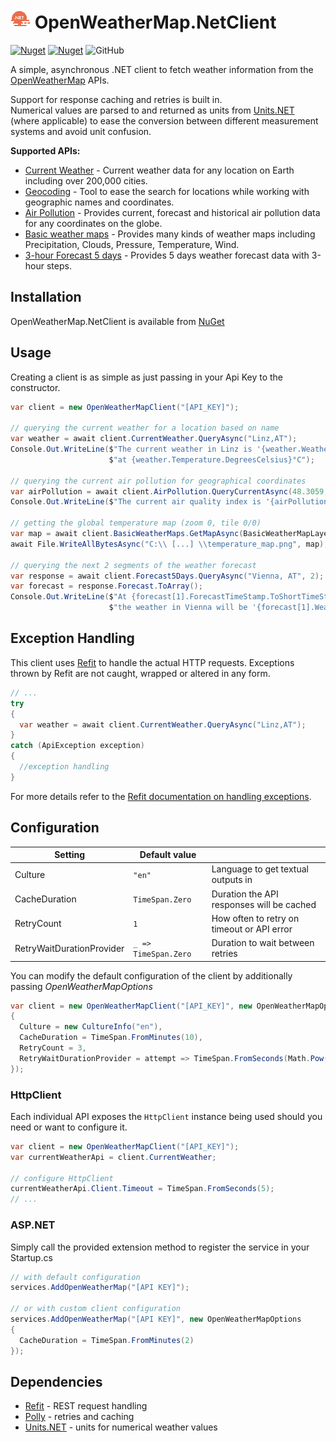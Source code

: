# ![](./logo32.png) OpenWeatherMap.NetClient

[![Nuget](https://img.shields.io/nuget/v/OpenWeatherMap.NetClient?style=flat-square)](https://www.nuget.org/packages/OpenWeatherMap.NetClient)
[![Nuget](https://img.shields.io/nuget/dt/OpenWeatherMap.NetClient?style=flat-square)](https://www.nuget.org/packages/OpenWeatherMap.NetClient)
![GitHub](https://img.shields.io/github/license/Seraksab/OpenWeatherMap.NetClient)

A simple, asynchronous .NET client to fetch weather information from
the [OpenWeatherMap](https://openweathermap.org/) APIs.

Support for response caching and retries is built in.  
Numerical values are parsed to and returned as units from [Units.NET](https://github.com/angularsen/UnitsNet)
(where applicable) to ease the conversion between different measurement systems and avoid unit confusion.

**Supported APIs:**

* [Current Weather](https://openweathermap.org/current) - Current weather data for any location on Earth including over
  200,000 cities.
* [Geocoding](https://openweathermap.org/api/geocoding-api) - Tool to ease the search for locations while working with
  geographic names and coordinates.
* [Air Pollution](https://openweathermap.org/api/air-pollution) - Provides current, forecast and historical air
  pollution data for any coordinates on the globe.
* [Basic weather maps](https://openweathermap.org/api/weathermaps) - Provides many kinds of weather maps including
  Precipitation, Clouds, Pressure, Temperature, Wind.
* [3-hour Forecast 5 days](https://openweathermap.org/forecast5) - Provides 5 days weather forecast data with 3-hour
  steps.

## Installation

OpenWeatherMap.NetClient is available from [NuGet](https://www.nuget.org/packages/OpenWeatherMap.NetClient)

## Usage

Creating a client is as simple as just passing in your Api Key to the constructor.

```csharp
var client = new OpenWeatherMapClient("[API_KEY]");

// querying the current weather for a location based on name
var weather = await client.CurrentWeather.QueryAsync("Linz,AT");
Console.Out.WriteLine($"The current weather in Linz is '{weather.WeatherDescription}' " +
                      $"at {weather.Temperature.DegreesCelsius}°C");

// querying the current air pollution for geographical coordinates
var airPollution = await client.AirPollution.QueryCurrentAsync(48.3059, 14.2862);
Console.Out.WriteLine($"The current air quality index is '{airPollution.AirQualityIndex.ToString()}'");

// getting the global temperature map (zoom 0, tile 0/0)
var map = await client.BasicWeatherMaps.GetMapAsync(BasicWeatherMapLayer.Temperature, 0, 0, 0);
await File.WriteAllBytesAsync("C:\\ [...] \\temperature_map.png", map);

// querying the next 2 segments of the weather forecast
var response = await client.Forecast5Days.QueryAsync("Vienna, AT", 2);
var forecast = response.Forecast.ToArray();
Console.Out.WriteLine($"At {forecast[1].ForecastTimeStamp.ToShortTimeString()} " +
                      $"the weather in Vienna will be '{forecast[1].WeatherCondition}'");
```

## Exception Handling

This client uses [Refit](https://github.com/reactiveui/refit) to handle the actual HTTP requests.
Exceptions thrown by Refit are not caught, wrapped or altered in any form.  

```csharp
// ...
try
{
  var weather = await client.CurrentWeather.QueryAsync("Linz,AT");
}
catch (ApiException exception)
{
  //exception handling
}
```

For more details refer to the [Refit documentation on handling exceptions](https://github.com/reactiveui/refit#handling-exceptions).


## Configuration

| Setting                   | Default value            |                                            |
|---------------------------|--------------------------|--------------------------------------------|
| Culture                   | ```"en"```               | Language to get textual outputs in         |
| CacheDuration             | ```TimeSpan.Zero ```     | Duration the API responses will be cached  |
| RetryCount                | ```1```                  | How often to retry on timeout or API error |
| RetryWaitDurationProvider | ```_ => TimeSpan.Zero``` | Duration to wait between retries           |

You can modify the default configuration of the client by additionally passing _OpenWeatherMapOptions_

```csharp
var client = new OpenWeatherMapClient("[API_KEY]", new OpenWeatherMapOptions
{
  Culture = new CultureInfo("en"),
  CacheDuration = TimeSpan.FromMinutes(10),
  RetryCount = 3,
  RetryWaitDurationProvider = attempt => TimeSpan.FromSeconds(Math.Pow(2, attempt)) // exponential back-off
});
```

### HttpClient

Each individual API exposes the `HttpClient` instance being used should you need or want to configure it.  
```csharp
var client = new OpenWeatherMapClient("[API_KEY]");
var currentWeatherApi = client.CurrentWeather;

// configure HttpClient
currentWeatherApi.Client.Timeout = TimeSpan.FromSeconds(5);
// ...
```

### ASP.NET

Simply call the provided extension method to register the service in your Startup.cs

```csharp
// with default configuration
services.AddOpenWeatherMap("[API KEY]");

// or with custom client configuration
services.AddOpenWeatherMap("[API KEY]", new OpenWeatherMapOptions
{
  CacheDuration = TimeSpan.FromMinutes(2)
});
```

## Dependencies

* [Refit](https://github.com/reactiveui/refit) - REST request handling
* [Polly](https://github.com/App-vNext/Polly) - retries and caching
* [Units.NET](https://github.com/angularsen/UnitsNet) - units for numerical weather values
